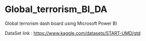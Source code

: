 # Global_terrorism_BI_DA
Global terrorism dash board using Microsoft Power BI

DataSet link : https://www.kaggle.com/datasets/START-UMD/gtd
